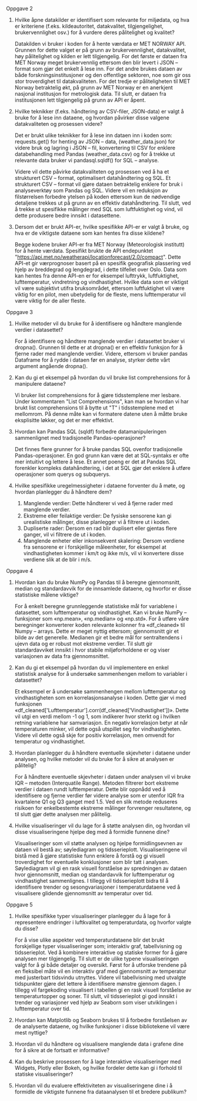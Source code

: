 Oppgave 2

1. Hvilke åpne datakilder er identifisert som relevante for miljødata, og hva er kriteriene (f.eks. kildeautoritet, datakvalitet, tilgjengelighet, brukervennlighet osv.) for å vurdere deres pålitelighet og kvalitet?

    Datakilden vi bruker i koden for å hente værdata er MET NORWAY API. Grunnen for dette valget er på grunn av brukervennlighet, datakvalitet, høy pålitelighet og kilden er lett tilgjengelig. For det første er dataen fra MET Norway meget brukervennlig ettersom den blir levert i JSON – format som gjør det enkelt å lese inn. For det andre brukes dataen av både forskningsinstitusjoner og den offentlige sektoren, noe som gir oss stor troverdighet til datakvaliteten. For det tredje er påliteligheten til MET Norway betraktelig økt, på grunn av MET Norway er en anerkjent nasjonal institusjon for metrologisk data. Til slutt, er dataen fra institusjonen lett tilgjengelig på grunn av API er åpent.

2. Hvilke teknikker (f.eks. håndtering av CSV-filer, JSON-data) er valgt å bruke for å lese inn dataene, og hvordan påvirker disse valgene datakvaliteten og prosessen videre? 

    Det er brukt ulike teknikker for å lese inn dataen inn i koden som: requests.get() for henting av JSON – data, (weather_data.json) for videre bruk og lagring i JSON – fil, konvertering til CSV for enklere databehandling med Pandas (weather_data.csv) og for å trekke ut relevante data bruker vi pandasql.sqldf() for SQL – analyse.

    Videre vil dette påvirke datakvaliteten og prosessen ved å ha et strukturert CSV – format, optimalisert datahåndtering og SQL. Et strukturert CSV – format vil gjøre dataen betraktelig enklere for bruk i analyseverktøy som Pandas og SQL. Videre vil en reduksjon av filstørrelsen forbedre ytelsen på koden ettersom kun de nødvendige detaljene trekkes ut på grunn av en effektiv datahåndtering. Til slutt, ved å trekke ut spesifikke målinger med SQL som luftfuktighet og vind, vil dette produsere bedre innsikt i datasettene.


3. Dersom det er brukt API-er, hvilke spesifikke API-er er valgt å bruke, og hva er de viktigste dataene som kan hentes fra disse kildene?

    Begge kodene bruker API-er fra MET Norway (Meteorologisk institutt) for å hente værdata. Spesifikt brukte de API endepunktet "https://api.met.no/weatherapi/locationforecast/2.0/compact". Dette API-et gir værprognoser basert på en spesifik geografisk plassering ved hjelp av breddegrad og lengdegrad, i dette tilfellet over Oslo. Data som kan hentes fra denne API-en er for eksempel lufttrykk, luftfuktighet, lufttemperatur, vindretning og vindhastighet. Hvilke data som er viktigst vil være subjektivt utifra bruksområdet, ettersom luftfuktighet vil være viktig for en pilot, men ubetydelig for de fleste, mens lufttemperatur vil være viktig for de aller fleste.


Oppgave 3

1. Hvilke metoder vil du bruke for å identifisere og håndtere manglende verdier i datasettet?

    For å identifisere og håndtere manglende verdier i datasettet bruker vi dropna(). Grunnen til dette er at dropna() er en effektiv funksjon for å fjerne rader med manglende verdier. Videre, ettersom vi bruker pandas Dataframe for å rydde i dataen før en analyse, styrker dette vårt argument angående dropna().

2. Kan du gi et eksempel på hvordan du vil bruke list comprehensions for å manipulere dataene?

    Vi bruker list comprehensions for å gjøre tidsstemplene mer lesbare. Under kommentaren "List Comprehensions", kan man se hvordan vi har brukt list comprehensions til å bytte ut "T" i tidsstemplene med et mellomrom. På denne måte kan vi formatere datene uten å måtte bruke eksplisitte løkker, og det er mer effektivt. 

3. Hvordan kan Pandas SQL (sqldf) forbedre datamanipuleringen sammenlignet med tradisjonelle Pandas-operasjoner?

    Det finnes flere grunner for å bruke pandas SQL ovenfor tradisjonelle Pandas-operasjoner. En god grunn kan være det at SQL-syntaks er ofte mer intuitivt og lettere å lese. Et annet poeng er det at Pandas SQL forenkler kompleks datahåndtering, i det at SQL gjør det enklere å utføre operasjoner som querys og subquerys. 

4. Hvilke spesifikke uregelmessigheter i dataene forventer du å møte, og hvordan planlegger du å håndtere dem?

    1. Manglende verdier:
        Dette håndterer vi ved å fjerne rader med manglende verdier.
    2. Ekstreme eller feilaktige verdier:
        De fysiske sensorene kan gi urealistiske målinger, disse planlegger vi å filtrere ut i koden.
    3. Dupliserte rader:
        Dersom en rad blir duplisert eller gjentas flere ganger, vil vi filtrere de ut i koden.
    4. Manglende enheter eller inkonsekvent skalering:
        Dersom verdiene fra sensorene er i forskjellige måleenheter, for eksempel at vindhastigheten kommer i km/t og ikke m/s, vil vi konvertere disse verdiene slik at de blir i m/s. 


Oppgave 4

1. Hvordan kan du bruke NumPy og Pandas til å beregne gjennomsnitt, median og standardavvik for de innsamlede dataene, og hvorfor er disse statistiske målene viktige?

    For å enkelt beregne grunnleggende statistiske mål for variablene i datasettet, som lufttemperatur og vindhastighet. Kan vi bruke NumPy – funksjoner som «np.mean», «np.median» og «np.std». For å utføre våre beregninger konverterer koden relevante kolonner fra «df_cleaned» til Numpy – arrays. Dette er meget nyttig ettersom; gjennomsnitt gir et bilde av det generelle. Medianen gir et bedre mål for sentraltendens i ujevn data og er robust mot ekstreme verdier. Til slutt gir standardavviket innsikt i hvor stabile miljøforholdene er og viser variasjonen av data fra gjennomsnittet.

2. Kan du gi et eksempel på hvordan du vil implementere en enkel statistisk analyse for å undersøke sammenhengen mellom to variabler i datasettet?

    Et eksempel er å undersøke sammenhengen mellom lufttemperatur og vindhastigheten som en korrelasjonsanalyse i koden. Dette gjør vi med funksjonen «df_cleaned['Lufttemperatur'].corr(df_cleaned['Vindhastighet'])». Dette vil utgi en verdi mellom -1 og 1, som indikerer hvor sterkt og i hvilken retning variablene har samvariasjon. En negativ korrelasjon betyr at når temperaturen minker, vil dette også utspillet seg for vindhastigheten. Videre vil dette også skje for positiv korrelasjon, men omvendt for temperatur og vindhastighet.

3. Hvordan planlegger du å håndtere eventuelle skjevheter i dataene under analysen, og hvilke metoder vil du bruke for å sikre at analysen er pålitelig?

    For å håndtere eventuelle skjevheter i dataen under analysen vil vi bruke IQR – metoden (Interquatile Range). Metoden filtrerer bort ekstreme verdier i dataen rundt lufttemperatur. Dette blir oppnådd ved å identifisere og fjerne verdier før videre analyse som er utenfor IQR fra kvartalene Q1 og Q3 ganget med 1.5. Ved en slik metode reduseres risikoen for enkelbestemte ekstreme målinger forvrenger resultatene, og til slutt gjør dette analysen mer pålitelig.

4. Hvilke visualiseringer vil du lage for å støtte analysen din, og hvordan vil disse visualiseringene hjelpe deg med å formidle funnene dine?

    Visualiseringer som vil støtte analysen og hjelpe formidlingsevnen av dataen vil bestå av; søylediagram og tidsserieplott. Visualiseringene vil bistå med å gjøre statistiske funn enklere å forstå og gi visuell troverdighet for eventuelle konklusjoner som blir tatt i analysen.
    Søylediagram vil gi en rask visuell forståelse av spredningen av dataen hvor gjennomsnitt, median og standardavvik for lufttemperatur og vindhastighet sammenlignes. I tillegg vil tidsserieplott bidra til å identifisere trender og sesongvariasjoner i temperaturdataene ved å visualisere glidende gjennomsnitt av temperatur over tid.

Oppgave 5
1. Hvilke spesifikke typer visualiseringer planlegger du å lage for å representere endringer i luftkvalitet og temperaturdata, og hvorfor valgte du disse?

    For å vise ulike aspekter ved temperaturdataene blir det brukt forskjellige typer visualiseringer som; interaktiv graf, tabellvisning og tidsserieplot. Ved å kombinere interaktive og statiske former for å gjøre analysen mer tilgjengelig. Til slutt er de ulike typene visualiseringen valgt for å gi både detaljer og oversikt.
    Først for å utforske trendene på en fleksibel måte vil en interaktiv graf med gjennomsnitt av temperatur med justerbart tidsvindu utnyttes. Videre vil tabellvisning med utvalgte tidspunkter gjøre det lettere å identifisere mønstre gjennom dagen. I tillegg vil fargekoding visualisert i tabellen gi en rask visuell forståelse av temperaturtopper og soner. Til slutt, vil tidsserieplot gi god innsikt i trender og variasjoner ved hjelp av Seaborn som viser utviklingen i lufttemperatur over tid.

2. Hvordan kan Matplotlib og Seaborn brukes til å forbedre forståelsen av de analyserte dataene, og hvilke funksjoner i disse bibliotekene vil være mest nyttige?


3. Hvordan vil du håndtere og visualisere manglende data i grafene dine for å sikre at de fortsatt er informative?


4. Kan du beskrive prosessen for å lage interaktive visualiseringer med Widgets, Plotly eller Bokeh, og hvilke fordeler dette kan gi i forhold til statiske visualiseringer?


5. Hvordan vil du evaluere effektiviteten av visualiseringene dine i å formidle de viktigste funnene fra dataanalysen til et bredere publikum?
